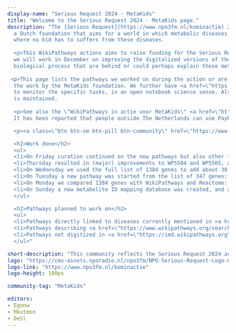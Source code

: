 ```yaml
---
display-name: "Serious Request 2024 - MetaKids"
title: "Welcome to the Serious Request 2024 - MetaKids page."
description: "The [Serious Request](https://www.npo3fm.nl/kominactie) 2024 action is to raise funding for [MetaKids](https://metakids.nl/),
  a Dutch foundation that aims for a world in which metabolic diseases can be treated or prevented and
  where no kid has to suffers from these diseases.
  
  <p>This WikiPathways actions aims to raise funding for the Serious Request 2024 action and in return
  we will work in December on improving the digitalized versions of the latest literature about the
  biological process that are behind or could perhaps explain these metabolic diseases.
  
 <p>This page lists the pathways we worked on during the action or are otherwise relevant to
  the work by the MetaKids foundation. We further have <a href=\"https://github.com/orgs/wikipathways/projects/2/views/1\">this project board</a>
  to monitor the specific tasks, in an open notebook science sense. Also, a dedicated <a href=\"https://www.wikipathways.org/sr24-curation/\">curation website</a>
  is maintained.
  
  <p>See also the \"WikiPathways in actie voor MetaKids\" <a href=\"https://www.npo3fm.nl/kominactie/acties/wikipathways-in-actie-voor-metakids\">page</a> where you can donate money for MetaKids.
  It has been reported that people outside The Netherlands can use PayPal to make donations.

  <p><a class=\"btn btn-sm btn-pill btn-community\" href=\"https://www.npo3fm.nl/kominactie/acties/wikipathways-in-actie-voor-metakids/doneren\">Donate to MetaKids</a></p>

  <h2>Work done</h2>
  <ul>
  <li>On Friday curation continued on the new pathways but also other focus pathways, decreasing the number of points brought up on <a href=\"https://www.wikipathways.org/sr24-curation/index2.html\">this curation page</a>.</li>
  <li>Thursday resulted in (major) improvements to WP5504 and WP5505, and two new pathways from two new contributors (Daan and Marek): <a href=\"https://classic.wikipathways.org/index.php/Pathway:WP5506\">WP5506</a> and <a href=\"https://classic.wikipathways.org/index.php/Pathway:WP5507\">WP5507</a>.</li>
  <li>On Wednesday we used the full list of 1384 genes to add about 30 additional pathways to our <a href=\"https://www.wikipathways.org/sr24-curation/\">curation focus list</a>.</li>
  <li>On Tuesday a new pathway was started from the list of 347 genes: <a href=\"https://classic.wikipathways.org/index.php/Pathway:WP5505\">WP5505</a>.</li>
  <li>On Monday we compared 1384 genes with WikiPathways and Reactome: 347 and and 129 were not in the database respectively.</li>
  <li>On Sunday a new metabolite ID mapping database was created, and a first new pathway was drawn: <a href=\"https://classic.wikipathways.org/index.php/Pathway:WP5504\">WP5504</a>.</li>
  </ul>

  <h2>Pathways planned to work on</h2>
  <ul>
  <li>Pathways directly linked to diseases currently mentioned in <a href=\"https://www.unitedformetabolicdiseases.nl/publicaties.php\">research articles</a> by <a href=\"https://www.unitedformetabolicdiseases.nl/\">United for Metabolic Diseases</a>, e.g. <a href=\"https://www.wikipathways.org/pathways/WP4156\">WP4156</a></li>
  <li>Pathways describing <a href=\"https://www.wikipathways.org/search.html?query=mitochondria\">mitochondrial processes</a></li>
  <li>Pathways not digitized in <a href=\"https://imd.wikipathways.org\">the book behind the IMD portal</a>, see <a href=\"https://classic.wikipathways.org/index.php/Portal:IEM/CoveredPathways\">this table</a></li>
  </ul>"

short-description: "This community reflects the Serious Request 2024 action to raise funding for MetaKids."
logo: "https://cms-assets.nporadio.nl/npo3fm/NPO-Serious-Request-Logo-Groen-Ik-Steun-RGB.png"
logo-link: "https://www.npo3fm.nl/kominactie"
logo-height: 100px

community-tag: "MetaKids"

editors: 
- Egonw
- Mkutmon
- DeSl
---
```

